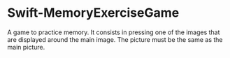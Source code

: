 # Swift-MemoryExerciseGame
A game to practice memory. It consists in pressing one of the images that are displayed around the main image. The picture must be the same as the main picture.
